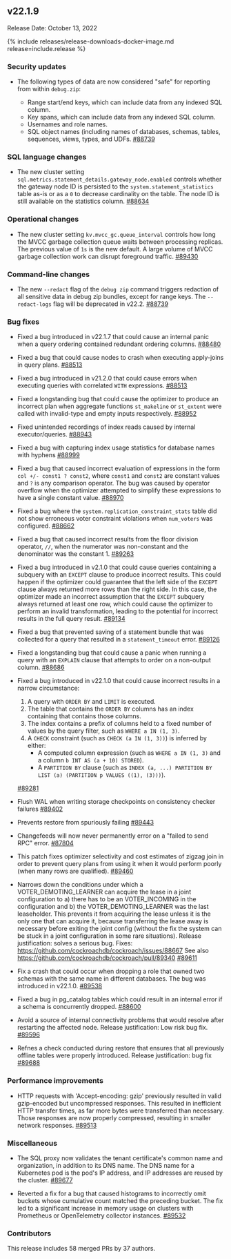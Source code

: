 ## v22.1.9

Release Date: October 13, 2022

{% include releases/release-downloads-docker-image.md release=include.release %}

<h3 id="v22-1-9-security-updates">Security updates</h3>

- The following types of data are now considered "safe" for reporting from within `debug.zip`:

    - Range start/end keys, which can include data from any indexed SQL column.
    - Key spans, which can include data from any indexed SQL column.
    - Usernames and role names.
    - SQL object names (including names of databases, schemas, tables, sequences, views, types, and UDFs. [#88739][#88739]

<h3 id="v22-1-9-sql-language-changes">SQL language changes</h3>

- The new cluster setting `sql.metrics.statement_details.gateway_node.enabled` controls whether the gateway node ID is persisted to the `system.statement_statistics` table as-is or as a `0` to decrease cardinality on the table. The node ID is still available on the statistics column. [#88634][#88634]

<h3 id="v22-1-9-operational-changes">Operational changes</h3>

- The new cluster setting `kv.mvcc_gc.queue_interval` controls how long the MVCC garbage collection queue waits between processing replicas. The previous value of `1s` is the new default. A large volume of MVCC garbage collection work can disrupt foreground traffic. [#89430][#89430]

<h3 id="v22-1-9-command-line-changes">Command-line changes</h3>

- The new `--redact` flag of the `debug zip` command triggers redaction of all sensitive data in debug zip bundles, except for range keys. The `--redact-logs` flag will be deprecated in v22.2. [#88739][#88739]

<h3 id="v22-1-9-bug-fixes">Bug fixes</h3>

- Fixed a bug introduced in v22.1.7 that could cause an internal panic when a query ordering contained redundant ordering columns. [#88480][#88480]
- Fixed a bug that could cause nodes to crash when executing apply-joins in query plans. [#88513][#88513]
- Fixed a bug introduced in v21.2.0 that could cause errors when executing queries with correlated `WITH` expressions. [#88513][#88513]
- Fixed a longstanding bug that could cause the optimizer to produce an incorrect plan when aggregate functions `st_makeline` or `st_extent` were called with invalid-type and empty inputs respectively. [#88952][#88952]
- Fixed unintended recordings of index reads caused by internal executor/queries. [#88943][#88943]
- Fixed a bug with capturing index usage statistics for database names with hyphens [#88999][#88999]
- Fixed a bug that caused incorrect evaluation of expressions in the form `col +/- const1 ? const2`, where `const1` and `const2` are constant values and `?` is any comparison operator. The bug was caused by operator overflow when the optimizer attempted to simplify these expressions to have a single constant value. [#88970][#88970]
- Fixed a bug where the `system.replication_constraint_stats` table did not show erroneous voter constraint violations when `num_voters` was configured. [#88662][#88662]
- Fixed a bug that caused incorrect results from the floor division operator, `//`, when the numerator was non-constant and the denominator was the constant 1. [#89263][#89263]
- Fixed a bug introduced in v2.1.0 that could cause queries containing a subquery with an `EXCEPT` clause to produce incorrect results. This could happen if the optimizer could guarantee that the left side of the `EXCEPT` clause always returned more rows than the right side. In this case, the optimizer made an incorrect assumption that the `EXCEPT` subquery always returned at least one row, which could cause the optimizer to perform an invalid transformation, leading to the potential for incorrect results in the full query result. [#89134][#89134]
- Fixed a bug that prevented saving of a statement bundle that was collected for a query that resulted in a `statement_timeout` error. [#89126][#89126]
- Fixed a longstanding bug that could cause a panic when running a query with an `EXPLAIN` clause that attempts to order on a non-output column. [#88686][#88686]
- Fixed a bug introduced in v22.1.0 that could cause incorrect results in a narrow circumstance:

    1. A query with `ORDER BY` and `LIMIT` is executed.
    1. The table that contains the `ORDER BY` columns has an index containing that contains those columns.
    1. The index contains a prefix of columns held to a fixed number of values by the query filter, such as `WHERE a IN (1, 3)`.
    1. A `CHECK` constraint (such as `CHECK (a IN (1, 3))`) is inferred by either:
        - A computed column expression (such as `WHERE a IN (1, 3)` and a column  `b INT AS (a + 10) STORED`).
        - A `PARTITION BY` clause (such as `INDEX (a, ...) PARTITION BY LIST (a) (PARTITION p VALUES ((1), (3)))`).

    [#89281][#89281]

- Flush WAL when writing storage checkpoints on consistency checker failures [#89402][#89402]
- Prevents restore from spuriously failing [#89443][#89443]
- Changefeeds will now never permanently error on a "failed to send RPC" error. [#87804][#87804]
- This patch fixes optimizer selectivity and cost estimates of zigzag join in order to prevent query plans from using it when it would perform poorly (when many rows are qualified). [#89460][#89460]
- Narrows down the conditions under which a VOTER_DEMOTING_LEARNER can acquire the lease in a joint configuration to a) there has to be an VOTER_INCOMING in the configuration and b) the VOTER_DEMOTING_LEARNER was the last leaseholder. This prevents it from acquiring the lease unless it is the only one that can acquire it, because transferring the lease away is necessary before exiting the joint config (without the fix the system can be stuck in a joint configuration in some rare situations).  Release justification: solves a serious bug.  Fixes: https://github.com/cockroachdb/cockroach/issues/88667 See also https://github.com/cockroachdb/cockroach/pull/89340 [#89611][#89611]
- Fix a crash that could occur when dropping a role that owned two schemas with the same name in different databases. The bug was introduced in v22.1.0. [#89538][#89538]
- Fixed a bug in pg_catalog tables which could result in an internal error if a schema is concurrently dropped. [#88600][#88600]
- Avoid a source of internal connectivity problems that would resolve after restarting the affected node.  Release justification: Low risk bug fix. [#89596][#89596]
- Refnes a check conducted during restore that ensures that all previously offline tables were properly introduced.  Release justification: bug fix [#89688][#89688]

<h3 id="v22-1-9-performance-improvements">Performance improvements</h3>

- HTTP requests with 'Accept-encoding: gzip' previously resulted in valid gzip-encoded but uncompressed responses. This resulted in inefficient HTTP transfer times, as far more bytes were transferred than necessary. Those responses are now properly compressed, resulting in smaller network responses. [#89513][#89513]

<h3 id="v22-1-9-miscellaneous">Miscellaneous</h3>

- The SQL proxy now validates the tenant certificate's common name and organization, in addition to its DNS name. The DNS name for a Kubernetes pod is the pod's IP address, and IP addresses are reused by the cluster. [#89677][#89677]

- Reverted a fix for a bug that caused histograms to incorrectly omit buckets whose cumulative count matched the preceding bucket. The fix led to a significant increase in memory usage on clusters with Prometheus or OpenTelemetry collector instances. [#89532][#89532]

<h3 id="v22-1-9-contributors">Contributors</h3>

This release includes 58 merged PRs by 37 authors.

[#87804]: https://github.com/cockroachdb/cockroach/pull/87804
[#88480]: https://github.com/cockroachdb/cockroach/pull/88480
[#88488]: https://github.com/cockroachdb/cockroach/pull/88488
[#88513]: https://github.com/cockroachdb/cockroach/pull/88513
[#88600]: https://github.com/cockroachdb/cockroach/pull/88600
[#88634]: https://github.com/cockroachdb/cockroach/pull/88634
[#88662]: https://github.com/cockroachdb/cockroach/pull/88662
[#88686]: https://github.com/cockroachdb/cockroach/pull/88686
[#88739]: https://github.com/cockroachdb/cockroach/pull/88739
[#88759]: https://github.com/cockroachdb/cockroach/pull/88759
[#88943]: https://github.com/cockroachdb/cockroach/pull/88943
[#88952]: https://github.com/cockroachdb/cockroach/pull/88952
[#88970]: https://github.com/cockroachdb/cockroach/pull/88970
[#88999]: https://github.com/cockroachdb/cockroach/pull/88999
[#89126]: https://github.com/cockroachdb/cockroach/pull/89126
[#89134]: https://github.com/cockroachdb/cockroach/pull/89134
[#89194]: https://github.com/cockroachdb/cockroach/pull/89194
[#89263]: https://github.com/cockroachdb/cockroach/pull/89263
[#89281]: https://github.com/cockroachdb/cockroach/pull/89281
[#89402]: https://github.com/cockroachdb/cockroach/pull/89402
[#89430]: https://github.com/cockroachdb/cockroach/pull/89430
[#89443]: https://github.com/cockroachdb/cockroach/pull/89443
[#89460]: https://github.com/cockroachdb/cockroach/pull/89460
[#89513]: https://github.com/cockroachdb/cockroach/pull/89513
[#89532]: https://github.com/cockroachdb/cockroach/pull/89532
[#89538]: https://github.com/cockroachdb/cockroach/pull/89538
[#89596]: https://github.com/cockroachdb/cockroach/pull/89596
[#89611]: https://github.com/cockroachdb/cockroach/pull/89611
[#89677]: https://github.com/cockroachdb/cockroach/pull/89677
[#89688]: https://github.com/cockroachdb/cockroach/pull/89688
